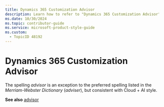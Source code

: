 ```yaml
---
title: Dynamics 365 Customization Advisor
description: Learn how to refer to "Dynamics 365 Customization Advisor" in your content.
ms.date: 10/30/2024
ms.topic: contributor-guide
ms.service: microsoft-product-style-guide
ms.custom:
  - TopicID 48192
---
```



# Dynamics 365 Customization Advisor

The spelling *advisor* is an exception to the preferred spelling listed in the *Merriam-Webster Dictionary* (*adviser*), but consistent with Cloud + AI style.

**See also** [advisor](~\a_z_names_terms\a\advisor.md)  

